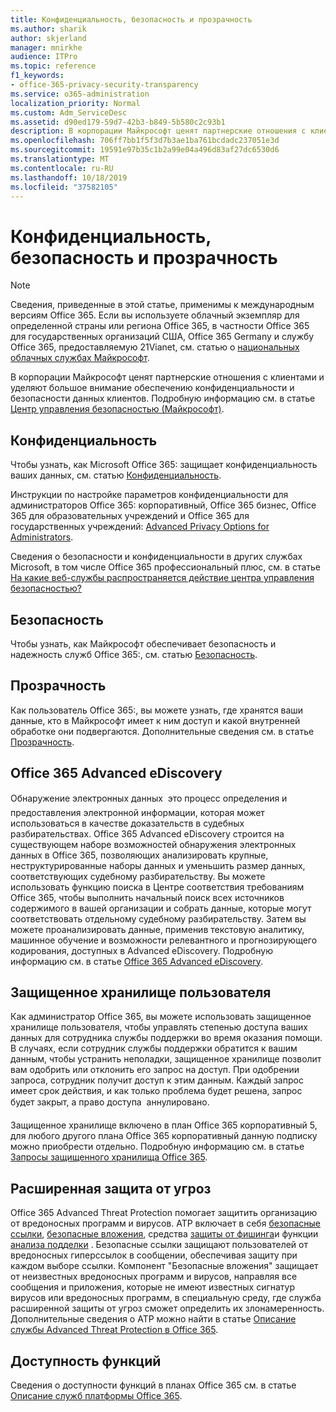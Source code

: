 ```yaml
---
title: Конфиденциальность, безопасность и прозрачность
ms.author: sharik
author: skjerland
manager: mnirkhe
audience: ITPro
ms.topic: reference
f1_keywords:
- office-365-privacy-security-transparency
ms.service: o365-administration
localization_priority: Normal
ms.custom: Adm_ServiceDesc
ms.assetid: d90ed179-59d7-42b3-b849-5b580c2c93b1
description: В корпорации Майкрософт ценят партнерские отношения с клиентами и уделяют большое внимание обеспечению конфиденциальности и безопасности данных клиентов. Дополнительные сведения можно найти в центре управления безопасностью Майкрософт.
ms.openlocfilehash: 706ff7bb1f5f3d7b3ae1ba761bcdadc237051e3d
ms.sourcegitcommit: 19591e97b35c1b2a99e04a496d83af27dc6530d6
ms.translationtype: MT
ms.contentlocale: ru-RU
ms.lasthandoff: 10/18/2019
ms.locfileid: "37582105"
---
```

# <a name="privacy-security-and-transparency"></a>Конфиденциальность, безопасность и прозрачность

> [!NOTE]
> Сведения, приведенные в этой статье, применимы к международным версиям Office 365. Если вы используете облачный экземпляр для определенной страны или региона Office 365, в частности Office 365 для государственных организаций США, Office 365 Germany и службу Office 365, предоставляемую 21Vianet, см. статью о [национальных облачных службах Майкрософт](https://go.microsoft.com/fwlink/?linkid=841582). 
  
В корпорации Майкрософт ценят партнерские отношения с клиентами и уделяют большое внимание обеспечению конфиденциальности и безопасности данных клиентов. Подробную информацию см. в статье [Центр управления безопасностью (Майкрософт)](http://go.microsoft.com/fwlink/?LinkID=717951&amp;clcid=0x409).
  
## <a name="privacy"></a>Конфиденциальность

Чтобы узнать, как Microsoft Office 365: защищает конфиденциальность ваших данных, см. статью [Конфиденциальность](http://go.microsoft.com/fwlink/?LinkID=717953&amp;clcid=0x409). 
  
Инструкции по настройке параметров конфиденциальности для администраторов Office 365: корпоративный, Office 365 бизнес, Office 365 для образовательных учреждений и Office 365 для государственных учреждений: [Advanced Privacy Options for Administrators](https://go.microsoft.com/fwlink/p/?LinkID=285202).
  
Сведения о безопасности и конфиденциальности в других службах Microsoft, в том числе Office 365 профессиональный плюс, см. в статье [На какие веб-службы распространяется действие центра управления безопасностью?](https://www.microsoft.com/trustcenter/default.aspx)
  
## <a name="security"></a>Безопасность

Чтобы узнать, как Майкрософт обеспечивает безопасность и надежность служб Office 365:, см. статью [Безопасность](http://go.microsoft.com/fwlink/?LinkID=717954&amp;clcid=0x409).
  
## <a name="transparency"></a>Прозрачность

Как пользователь Office 365:, вы можете узнать, где хранятся ваши данные, кто в Майкрософт имеет к ним доступ и какой внутренней обработке они подвергаются. Дополнительные сведения см. в статье [Прозрачность](http://go.microsoft.com/fwlink/?LinkID=717955&amp;clcid=0x409).
  
## <a name="office-365-advanced-ediscovery"></a>Office 365 Advanced eDiscovery

Обнаружение электронных данных  это процесс определения и предоставления электронной информации, которая может использоваться в качестве доказательств в судебных разбирательствах. Office 365 Advanced eDiscovery строится на существующем наборе возможностей обнаружения электронных данных в Office 365, позволяющих анализировать крупные, неструктурированные наборы данных и уменьшить размер данных, соответствующих судебному разбирательству. Вы можете использовать функцию поиска в Центре соответствия требованиям Office 365, чтобы выполнить начальный поиск всех источников содержимого в вашей организации и собрать данные, которые могут соответствовать отдельному судебному разбирательству. Затем вы можете проанализировать данные, применив текстовую аналитику, машинное обучение и возможности релевантного и прогнозирующего кодирования, доступных в Advanced eDiscovery. Подробную информацию см. в статье [Office 365 Advanced eDiscovery](http://go.microsoft.com/fwlink/?LinkID=717971&amp;clcid=0x409).
  
## <a name="customer-lockbox"></a>Защищенное хранилище пользователя

Как администратор Office 365, вы можете использовать защищенное хранилище пользователя, чтобы управлять степенью доступа ваших данных для сотрудника службы поддержки во время оказания помощи. В случаях, если сотрудник службы поддержки обратится к вашим данным, чтобы устранить неполадки, защищенное хранилище позволит вам одобрить или отклонить его запрос на доступ. При одобрении запроса, сотрудник получит доступ к этим данным. Каждый запрос имеет срок действия, и как только проблема будет решена, запрос будет закрыт, а право доступа  аннулировано.
  
Защищенное хранилище включено в план Office 365 корпоративный 5, для любого другого плана Office 365 корпоративный данную подписку можно приобрести отдельно. Подробную информацию см. в статье [Запросы защищенного хранилища Office 365](http://go.microsoft.com/fwlink/?LinkID=717969&amp;clcid=0x409).
  
## <a name="advanced-threat-protection"></a>Расширенная защита от угроз

Office 365 Advanced Threat Protection помогает защитить организацию от вредоносных программ и вирусов. ATP включает в себя [безопасные ссылки](https://docs.microsoft.com/office365/securitycompliance/atp-safe-links), [безопасные вложения](https://docs.microsoft.com/office365/securitycompliance/atp-safe-attachments), средства [защиты от фишинга](https://docs.microsoft.com/office365/securitycompliance/atp-anti-phishing)и функции [анализа подделки](https://docs.microsoft.com/office365/securitycompliance/learn-about-spoof-intelligence) . Безопасные ссылки защищают пользователей от вредоносных гиперссылок в сообщении, обеспечивая защиту при каждом выборе ссылки. Компонент "Безопасные вложения" защищает от неизвестных вредоносных программ и вирусов, направляя все сообщения и приложения, которые не имеют известных сигнатур вирусов или вредоносных программ, в специальную среду, где служба расширенной защиты от угроз сможет определить их злонамеренность. Дополнительные сведения о ATP можно найти в статье [Описание службы Advanced Threat Protection в Office 365](../office-365-advanced-threat-protection-service-description.md).
  
## <a name="feature-availability"></a>Доступность функций

Сведения о доступности функций в планах Office 365 см. в статье [Описание служб платформы Office 365](office-365-platform-service-description.md).
  